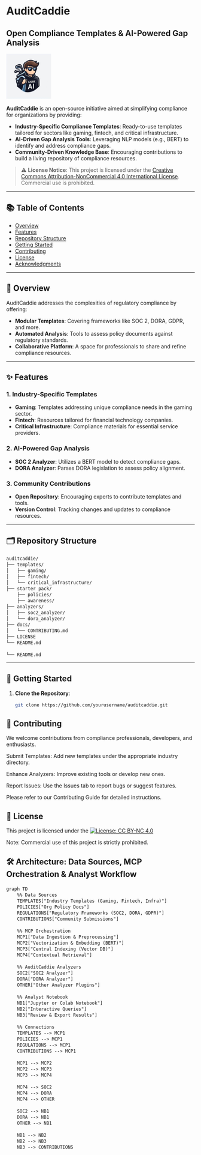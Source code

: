# AuditCaddie

## Open Compliance Templates & AI-Powered Gap Analysis

<img src="assets/caddie_AI.jpeg" alt="CADDIE AI Logo" width="120"/>

**AuditCaddie** is an open-source initiative aimed at simplifying compliance for organizations by providing:

- **Industry-Specific Compliance Templates**: Ready-to-use templates tailored for sectors like gaming, fintech, and critical infrastructure.
- **AI-Driven Gap Analysis Tools**: Leveraging NLP models (e.g., BERT) to identify and address compliance gaps.
- **Community-Driven Knowledge Base**: Encouraging contributions to build a living repository of compliance resources.

> ⚠️ **License Notice**: This project is licensed under the [Creative Commons Attribution-NonCommercial 4.0 International License](https://creativecommons.org/licenses/by-nc/4.0/). Commercial use is prohibited.

---

## 📚 Table of Contents

- [Overview](#overview)
- [Features](#features)
- [Repository Structure](#repository-structure)
- [Getting Started](#getting-started)
- [Contributing](#contributing)
- [License](#license)
- [Acknowledgments](#acknowledgments)

---

## 📖 Overview

AuditCaddie addresses the complexities of regulatory compliance by offering:

- **Modular Templates**: Covering frameworks like SOC 2, DORA, GDPR, and more.
- **Automated Analysis**: Tools to assess policy documents against regulatory standards.
- **Collaborative Platform**: A space for professionals to share and refine compliance resources.

---

## ✨ Features

### 1. Industry-Specific Templates

- **Gaming**: Templates addressing unique compliance needs in the gaming sector.
- **Fintech**: Resources tailored for financial technology companies.
- **Critical Infrastructure**: Compliance materials for essential service providers.

### 2. AI-Powered Gap Analysis

- **SOC 2 Analyzer**: Utilizes a BERT model to detect compliance gaps.
- **DORA Analyzer**: Parses DORA legislation to assess policy alignment.

### 3. Community Contributions

- **Open Repository**: Encouraging experts to contribute templates and tools.
- **Version Control**: Tracking changes and updates to compliance resources.

---

## 🗂️ Repository Structure

```text
auditcaddie/
├── templates/
│   ├── gaming/
│   ├── fintech/
│   └── critical_infrastructure/
├── starter pack/
    ├── policies/
    ├── awareness/
├── analyzers/
│   ├── soc2_analyzer/
│   └── dora_analyzer/
├── docs/
│   └── CONTRIBUTING.md
├── LICENSE
└── README.md

└── README.md
```

---

## 🚀 Getting Started

1. **Clone the Repository**:

   ```bash
   git clone https://github.com/yourusername/auditcaddie.git
   ```

 ## 🤝 Contributing
We welcome contributions from compliance professionals, developers, and enthusiasts.

Submit Templates: Add new templates under the appropriate industry directory.

Enhance Analyzers: Improve existing tools or develop new ones.

Report Issues: Use the Issues tab to report bugs or suggest features.

Please refer to our Contributing Guide for detailed instructions.

## 📄 License
This project is licensed under the [![License: CC BY-NC 4.0](https://img.shields.io/badge/License-BY--NC%204.0-lightgrey.svg)](https://creativecommons.org/licenses/by-nc/4.0/)


Note: Commercial use of this project is strictly prohibited.

## 🛠️ Architecture: Data Sources, MCP Orchestration & Analyst Workflow
```mermaid
graph TD
    %% Data Sources
    TEMPLATES["Industry Templates (Gaming, Fintech, Infra)"]
    POLICIES["Org Policy Docs"]
    REGULATIONS["Regulatory Frameworks (SOC2, DORA, GDPR)"]
    CONTRIBUTIONS["Community Submissions"]

    %% MCP Orchestration
    MCP1["Data Ingestion & Preprocessing"]
    MCP2["Vectorization & Embedding (BERT)"]
    MCP3["Central Indexing (Vector DB)"]
    MCP4["Contextual Retrieval"]

    %% AuditCaddie Analyzers
    SOC2["SOC2 Analyzer"]
    DORA["DORA Analyzer"]
    OTHER["Other Analyzer Plugins"]

    %% Analyst Notebook
    NB1["Jupyter or Colab Notebook"]
    NB2["Interactive Queries"]
    NB3["Review & Export Results"]

    %% Connections
    TEMPLATES --> MCP1
    POLICIES --> MCP1
    REGULATIONS --> MCP1
    CONTRIBUTIONS --> MCP1

    MCP1 --> MCP2
    MCP2 --> MCP3
    MCP3 --> MCP4

    MCP4 --> SOC2
    MCP4 --> DORA
    MCP4 --> OTHER

    SOC2 --> NB1
    DORA --> NB1
    OTHER --> NB1

    NB1 --> NB2
    NB2 --> NB3
    NB3 --> CONTRIBUTIONS
```
